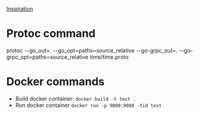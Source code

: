[Inspiration](https://github.com/NaddiNadja/grpc101)

# Protoc command
protoc --go_out=. --go_opt=paths=source_relative --go-grpc_out=. --go-grpc_opt=paths=source_relative time/time.proto

# Docker commands
- Build docker container: ``` docker build -t test . ```
- Run docker container ``` docker run -p 9080:9080 -tid test ```